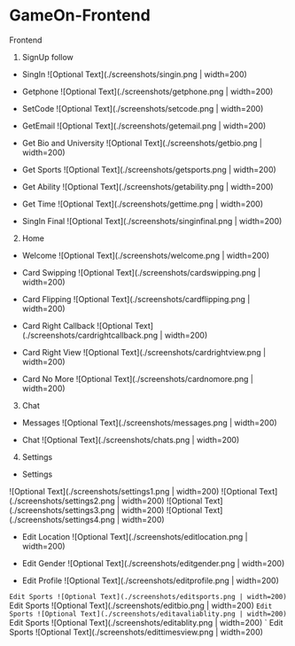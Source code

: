 # GameOn-Frontend
Frontend
1. SignUp follow
- SingIn
![Optional Text](./screenshots/singin.png | width=200)

- Getphone
![Optional Text](./screenshots/getphone.png | width=200)

- SetCode
![Optional Text](./screenshots/setcode.png | width=200)

- GetEmail
![Optional Text](./screenshots/getemail.png | width=200)

- Get Bio and University
![Optional Text](./screenshots/getbio.png | width=200)

- Get Sports
![Optional Text](./screenshots/getsports.png | width=200)

- Get Ability
![Optional Text](./screenshots/getability.png | width=200)

- Get Time
![Optional Text](./screenshots/gettime.png | width=200)

- SingIn Final
![Optional Text](./screenshots/singinfinal.png | width=200)

2. Home
- Welcome
![Optional Text](./screenshots/welcome.png | width=200)

- Card Swipping
![Optional Text](./screenshots/cardswipping.png | width=200)

- Card Flipping
![Optional Text](./screenshots/cardflipping.png | width=200)

- Card Right Callback
![Optional Text](./screenshots/cardrightcallback.png | width=200)

- Card Right View
![Optional Text](./screenshots/cardrightview.png | width=200)

- Card No More
![Optional Text](./screenshots/cardnomore.png | width=200)

3. Chat
- Messages
![Optional Text](./screenshots/messages.png | width=200)

- Chat
![Optional Text](./screenshots/chats.png | width=200)

4. Settings

- Settings

![Optional Text](./screenshots/settings1.png | width=200)
![Optional Text](./screenshots/settings2.png | width=200)
![Optional Text](./screenshots/settings3.png | width=200)
![Optional Text](./screenshots/settings4.png | width=200)

- Edit Location
![Optional Text](./screenshots/editlocation.png | width=200)

- Edit Gender
![Optional Text](./screenshots/editgender.png | width=200)

- Edit Profile
![Optional Text](./screenshots/editprofile.png | width=200)

` Edit Sports
    ![Optional Text](./screenshots/editsports.png | width=200)
` Edit Sports
    ![Optional Text](./screenshots/editbio.png | width=200)
` Edit Sports
    ![Optional Text](./screenshots/editavaliablity.png | width=200)
` Edit Sports
    ![Optional Text](./screenshots/editablity.png | width=200)
` Edit Sports
    ![Optional Text](./screenshots/edittimesview.png | width=200)
